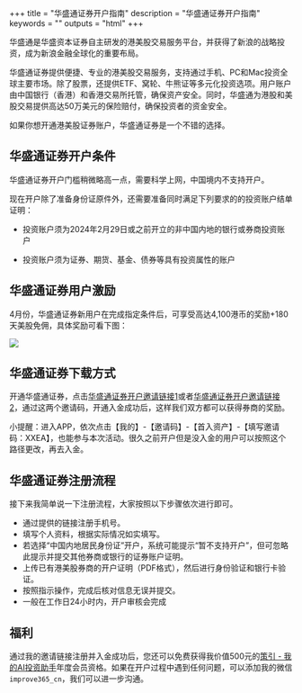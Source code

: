 +++
title = "华盛通证券开户指南"
description = "华盛通证券开户指南"
keywords = ""
outputs = "html"
+++

华盛通是华盛资本证券自主研发的港美股交易服务平台，并获得了新浪的战略投资，成为新浪金融全球化的重要布局。

华盛通证券提供便捷、专业的港美股交易服务，支持通过手机、PC和Mac投资全球主要市场。除了股票，还提供ETF、窝轮、牛熊证等多元化投资选项。用户账户由中国银行（香港）和香港交易所托管，确保资产安全。同时，华盛通为港股和美股交易提供高达50万美元的保险赔付，确保投资者的资金安全。

如果你想开通港美股证券账户，华盛通证券是一个不错的选择。

## 华盛通证券开户条件

华盛通证券开户门槛稍微略高一点，需要科学上网，中国境内不支持开户。

现在开户除了准备身份证原件外，还需要准备同时满足下列要求的的投资账户结单证明：

- 投资账户须为2024年2月29日或之前开立的非中国内地的银行或券商投资账户

- 投资账户须为证券、期货、基金、债券等具有投资属性的账户

## 华盛通证券用户激励

4月份，华盛通证券新用户在完成指定条件后，可享受高达4,100港币的奖励+180天美股免佣，具体奖励可看下图：

![](https://img.bmpi.dev/d1ad1145-154b-d81b-39ce-3281ad82aa33.png)

## 华盛通证券下载方式

开通华盛通证券，点击[华盛通证券开户邀请链接1](https://www.vcltrade.com/activitiesr/guide-open-account?_scnl=XXEA&t=1)或者[华盛通证券开户邀请链接2](https://www.vbkr.com/kh/apply/app-switch?_scnl=XXEA&_p=1)，通过这两个邀请码，开通入金成功后，这样我们双方都可以获得券商的奖励。

小提醒：进入APP，依次点击【我的】-【邀请码】-【首入资产】-【填写邀请码：XXEA】，也能参与本次活动。很久之前开户但是没入金的用户可以按照这个路径更改，再去入金。

## 华盛通证券注册流程

接下来我简单说一下注册流程，大家按照以下步骤依次进行即可。

- 通过提供的链接注册手机号。
- 填写个人资料，根据实际情况如实填写。
- 若选择“中国内地居民身份证”开户，系统可能提示“暂不支持开户”，但可忽略此提示并提交其他券商或银行的证券账户证明。
- 上传已有港美股券商的开户证明（PDF格式），然后进行身份验证和银行卡验证。
- 按照指示操作，完成后核对信息无误并提交。
- 一般在工作日24小时内，开户审核会完成

## 福利

通过我的邀请链接注册并入金成功后，您还可以免费获得我价值500元的[策引 - 我的AI投资助手](https://www.myinvestpilot.com/)年度会员资格。如果在开户过程中遇到任何问题，可以添加我的微信`improve365_cn`，我们可以进一步沟通。
